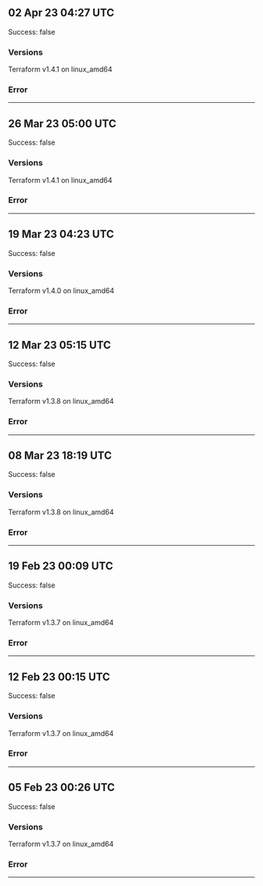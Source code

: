 ## 02 Apr 23 04:27 UTC

Success: false

### Versions

Terraform v1.4.1
on linux_amd64

### Error



---

## 26 Mar 23 05:00 UTC

Success: false

### Versions

Terraform v1.4.1
on linux_amd64

### Error



---

## 19 Mar 23 04:23 UTC

Success: false

### Versions

Terraform v1.4.0
on linux_amd64

### Error



---

## 12 Mar 23 05:15 UTC

Success: false

### Versions

Terraform v1.3.8
on linux_amd64

### Error



---

## 08 Mar 23 18:19 UTC

Success: false

### Versions

Terraform v1.3.8
on linux_amd64

### Error



---

## 19 Feb 23 00:09 UTC

Success: false

### Versions

Terraform v1.3.7
on linux_amd64

### Error



---

## 12 Feb 23 00:15 UTC

Success: false

### Versions

Terraform v1.3.7
on linux_amd64

### Error



---

## 05 Feb 23 00:26 UTC

Success: false

### Versions

Terraform v1.3.7
on linux_amd64

### Error



---


